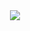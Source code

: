 <div align="center">

  <!-- dynamic typing effect 动态打字效果 -->
  <div>
    <a href="https://blog.csdn.net/weixin_62533201">
      <img src="https://readme-typing-svg.demolab.com?font=Fira+Code&pause=1000&width=435&lines=console.log(%22Hello%2C%20World%22);Hello World!&center=true&size=27" />
    </a>
  </div>
</div>
